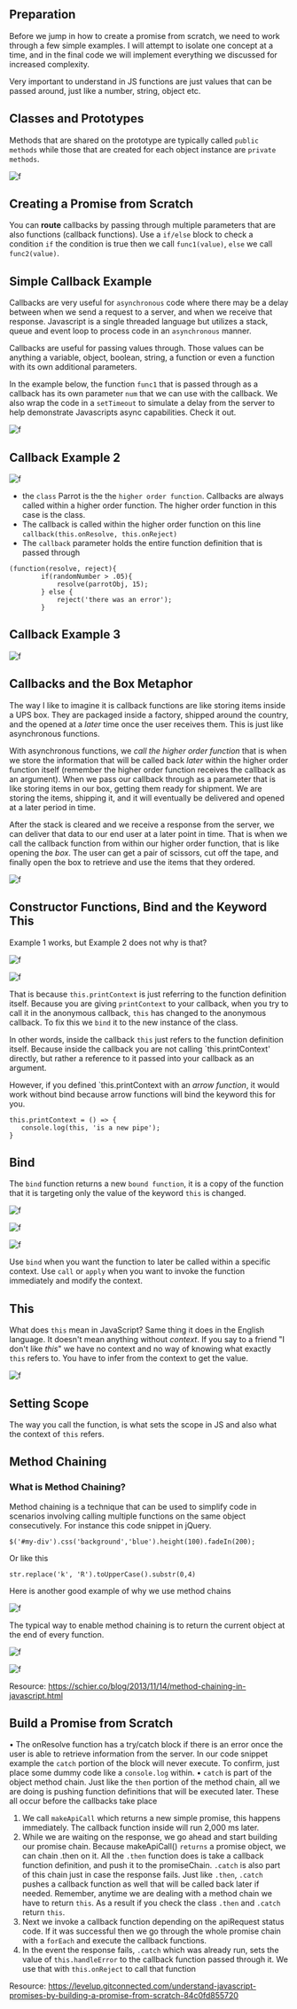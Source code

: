 ## Preparation 

Before we jump in how to create a promise from scratch, we need to work through a few simple examples. I will attempt to isolate one concept at a time, and in the final code we will implement everything we discussed for increased complexity.

Very important to understand in JS functions are just values that can be passed around, just like a number, string, object etc.  

## Classes and Prototypes

Methods that are shared on the prototype are typically called `public methods` while those that are created for each object instance are `private methods`. 

![f](https://imgur.com/L1dsO0E.png)


## Creating a Promise from Scratch

You can **route** callbacks by passing through multiple parameters that are also functions (callback functions). Use a `if/else` block to check a condition `if` the condition is true then we call `func1(value)`, `else` we call `func2(value)`.

## Simple Callback Example

Callbacks are very useful for `asynchronous` code where there may be a delay between when we send a request to a server, and when we receive that response. Javascript is a single threaded language but utilizes a stack, queue and event loop to process code in an `asynchronous` manner. 

Callbacks are useful for passing values through. Those values can be anything a variable, object, boolean, string, a function or even a function with its own additional parameters. 

In the example below, the function `func1` that is passed through as a callback has its own parameter `num` that we can use with the callback. We also wrap the code in a `setTimeout` to simulate a delay from the server to help demonstrate Javascripts async capabilities. Check it out.

![f](https://imgur.com/21by1dx.png)

## Callback Example 2

![f](https://imgur.com/6BysFG0.png)

* the `class` Parrot is the the `higher order function`. Callbacks are always called within a higher order function. The higher order function in this case is the class.
* The callback is called within the higher order function on this line `callback(this.onResolve, this.onReject)`
* The `callback` parameter holds the entire function definition that is passed through 
```
(function(resolve, reject){
		if(randomNumber > .05){
			resolve(parrotObj, 15);
		} else {
			reject('there was an error');
		}
```

## Callback Example 3

![f](https://imgur.com/1DrvZwQ.png)


## Callbacks and the Box Metaphor

The way I like to imagine it is callback functions are like storing items inside a UPS box. They are packaged inside a factory, shipped around the country, and the opened at a *later* time once the user receives them. This is just like asynchronous functions.

With asynchronous functions, we *call the higher order function* that is when we store the information that will be called back *later* within the higher order function itself (remember the higher order function receives the callback as an argument). When we pass our callback through as a parameter that is like storing items in our box, getting them ready for shipment. We are storing the items, shipping it, and it will eventually be delivered and opened at a later period in time. 

After the stack is cleared and we receive a response from the server, we can deliver that data to our end user at a later point in time. That is when we call the callback function from within our higher order function, that is like opening the *box*. The user can get a pair of scissors, cut off the tape, and finally open the box to retrieve and use the items that they ordered.

![f](https://imgur.com/WvVbrBp.png)


## Constructor Functions, Bind and the Keyword This


Example 1 works, but Example 2 does not why is that?

![f](https://imgur.com/gSlFLCo.png)

![f](https://imgur.com/CAFcLNe.png)

That is because `this.printContext` is just referring to the function definition itself. Because you are giving `printContext` to your callback, when you try to call it in the anonymous callback, `this` has changed to the anonymous callback. To fix this we `bind` it to the new instance of the class. 

In other words, inside the callback `this` just refers to the function definition itself. Because inside the callback you are not calling `this.printContext' directly, but rather a reference to it passed into your callback as an argument.

However, if you defined `this.printContext with an *arrow function*, it would work without bind because arrow functions will bind the keyword this for you.

```
this.printContext = () => {
   console.log(this, 'is a new pipe'); 
}
```

## Bind

The `bind` function returns a new `bound function`, it is a copy of the function that it is targeting only the value of the keyword `this` is changed.

![f](https://imgur.com/LFedm9n.png)

![f](https://imgur.com/z09rdJo.png)

![f](https://imgur.com/2fitfny.png)

Use `bind` when you want the function to later be called within a specific context. Use `call` or `apply` when you want to invoke the function immediately and modify the context.

## This

What does `this` mean in JavaScript? Same thing it does in the English language. It doesn't mean anything without *context*. If you say to a friend "I don't like *this*" we have no context and no way of knowing what exactly `this` refers to. You have to infer from the context to get the value.

![f](https://imgur.com/8bHBCln.png)

## Setting Scope

The way you call the function, is what sets the scope in JS and also what the context of `this` refers. 

## Method Chaining 

### What is Method Chaining?

Method chaining is a technique that can be used to simplify code in scenarios involving calling multiple functions on the same object consecutively. For instance this code snippet in jQuery. 

`$('#my-div').css('background','blue').height(100).fadeIn(200);`

Or like this

`str.replace('k', 'R').toUpperCase().substr(0,4)`

Here is another good example of why we use method chains

![f](https://imgur.com/Uroij5n.png)

The typical way to enable method chaining is to return the current object at the end of every function.

![f](https://imgur.com/U6XqRUM.png)

![f](https://imgur.com/65wK8SK.png)


Resource: https://schier.co/blog/2013/11/14/method-chaining-in-javascript.html

## Build a Promise from Scratch

•	The onResolve function has a try/catch block if there is an error once the user is able to retrieve information from the server. In our code snippet example the `catch` portion of the block will never execute. To confirm, just place some dummy code like a `console.log` within.
•	`catch` is part of the object method chain. Just like the `then` portion of the method chain, all we are doing is pushing function definitions that will be executed later. These all occur before the callbacks take place

1.	We call `makeApiCall` which returns a new simple promise, this happens immediately. The callback function inside will run 2,000 ms later.
2.	While we are waiting on the response, we go ahead and start building our promise chain. Because makeApiCall() `returns` a promise object, we can chain .then on it. All the `.then` function does is take a callback function definition, and push it to the promiseChain. `.catch` is also part of this chain just in case the response fails. Just like `.then`, `.catch` pushes a callback function as well that will be called back later if needed. Remember, anytime we are dealing with a method chain we have to return `this`. As a result if you check the class `.then` and `.catch` return `this`.
3.	Next we invoke a callback function depending on the apiRequest status code. If it was successful then we go through the whole promise chain with a `forEach` and execute the callback functions. 
4.	In the event the response fails, `.catch` which was already run, sets the value of `this.handleError` to the callback function passed through it. We use that with `this.onReject` to call that function




Resource: https://levelup.gitconnected.com/understand-javascript-promises-by-building-a-promise-from-scratch-84c0fd855720


